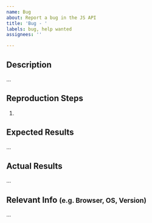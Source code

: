 ```yaml
---
name: Bug
about: Report a bug in the JS API
title: 'Bug - '
labels: bug, help wanted
assignees: ''

---
```


## Description
...
## Reproduction Steps
1. 

## Expected Results
...
## Actual Results
...
## Relevant Info <small>(e.g. Browser, OS, Version)</small>
...
